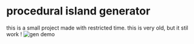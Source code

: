 # procedural island generator
this is a small project made with restricted time.
this is very old, but it stil work !
![gen demo](https://user-images.githubusercontent.com/77512166/126412965-4549d2b6-6554-4144-beca-910dd463a520.png)
